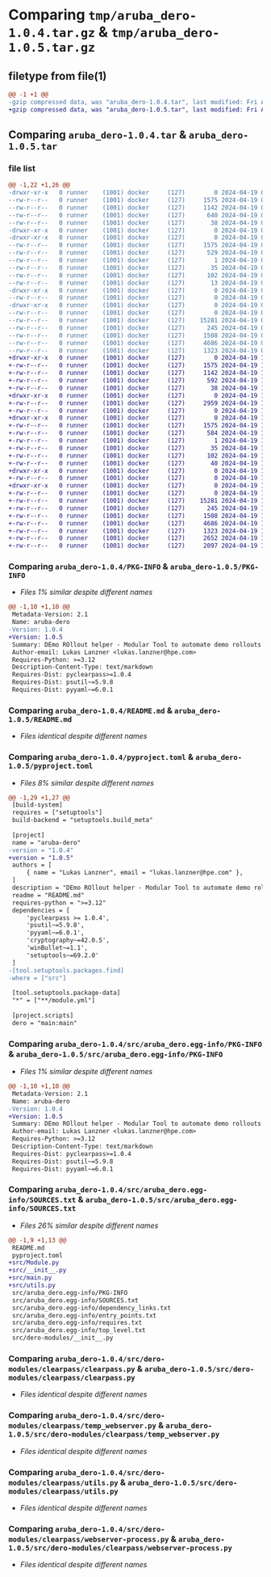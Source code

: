 # Comparing `tmp/aruba_dero-1.0.4.tar.gz` & `tmp/aruba_dero-1.0.5.tar.gz`

## filetype from file(1)

```diff
@@ -1 +1 @@
-gzip compressed data, was "aruba_dero-1.0.4.tar", last modified: Fri Apr 19 09:58:26 2024, max compression
+gzip compressed data, was "aruba_dero-1.0.5.tar", last modified: Fri Apr 19 10:07:41 2024, max compression
```

## Comparing `aruba_dero-1.0.4.tar` & `aruba_dero-1.0.5.tar`

### file list

```diff
@@ -1,22 +1,26 @@
-drwxr-xr-x   0 runner    (1001) docker     (127)        0 2024-04-19 09:58:26.953267 aruba_dero-1.0.4/
--rw-r--r--   0 runner    (1001) docker     (127)     1575 2024-04-19 09:58:26.953267 aruba_dero-1.0.4/PKG-INFO
--rw-r--r--   0 runner    (1001) docker     (127)     1142 2024-04-19 09:58:23.000000 aruba_dero-1.0.4/README.md
--rw-r--r--   0 runner    (1001) docker     (127)      640 2024-04-19 09:58:23.000000 aruba_dero-1.0.4/pyproject.toml
--rw-r--r--   0 runner    (1001) docker     (127)       38 2024-04-19 09:58:26.953267 aruba_dero-1.0.4/setup.cfg
-drwxr-xr-x   0 runner    (1001) docker     (127)        0 2024-04-19 09:58:26.949267 aruba_dero-1.0.4/src/
-drwxr-xr-x   0 runner    (1001) docker     (127)        0 2024-04-19 09:58:26.953267 aruba_dero-1.0.4/src/aruba_dero.egg-info/
--rw-r--r--   0 runner    (1001) docker     (127)     1575 2024-04-19 09:58:26.000000 aruba_dero-1.0.4/src/aruba_dero.egg-info/PKG-INFO
--rw-r--r--   0 runner    (1001) docker     (127)      529 2024-04-19 09:58:26.000000 aruba_dero-1.0.4/src/aruba_dero.egg-info/SOURCES.txt
--rw-r--r--   0 runner    (1001) docker     (127)        1 2024-04-19 09:58:26.000000 aruba_dero-1.0.4/src/aruba_dero.egg-info/dependency_links.txt
--rw-r--r--   0 runner    (1001) docker     (127)       35 2024-04-19 09:58:26.000000 aruba_dero-1.0.4/src/aruba_dero.egg-info/entry_points.txt
--rw-r--r--   0 runner    (1001) docker     (127)      102 2024-04-19 09:58:26.000000 aruba_dero-1.0.4/src/aruba_dero.egg-info/requires.txt
--rw-r--r--   0 runner    (1001) docker     (127)       13 2024-04-19 09:58:26.000000 aruba_dero-1.0.4/src/aruba_dero.egg-info/top_level.txt
-drwxr-xr-x   0 runner    (1001) docker     (127)        0 2024-04-19 09:58:26.953267 aruba_dero-1.0.4/src/dero-modules/
--rw-r--r--   0 runner    (1001) docker     (127)        0 2024-04-19 09:58:23.000000 aruba_dero-1.0.4/src/dero-modules/__init__.py
-drwxr-xr-x   0 runner    (1001) docker     (127)        0 2024-04-19 09:58:26.953267 aruba_dero-1.0.4/src/dero-modules/clearpass/
--rw-r--r--   0 runner    (1001) docker     (127)        0 2024-04-19 09:58:23.000000 aruba_dero-1.0.4/src/dero-modules/clearpass/__init__.py
--rw-r--r--   0 runner    (1001) docker     (127)    15281 2024-04-19 09:58:23.000000 aruba_dero-1.0.4/src/dero-modules/clearpass/clearpass.py
--rw-r--r--   0 runner    (1001) docker     (127)      245 2024-04-19 09:58:23.000000 aruba_dero-1.0.4/src/dero-modules/clearpass/module.yml
--rw-r--r--   0 runner    (1001) docker     (127)     1508 2024-04-19 09:58:23.000000 aruba_dero-1.0.4/src/dero-modules/clearpass/temp_webserver.py
--rw-r--r--   0 runner    (1001) docker     (127)     4686 2024-04-19 09:58:23.000000 aruba_dero-1.0.4/src/dero-modules/clearpass/utils.py
--rw-r--r--   0 runner    (1001) docker     (127)     1323 2024-04-19 09:58:23.000000 aruba_dero-1.0.4/src/dero-modules/clearpass/webserver-process.py
+drwxr-xr-x   0 runner    (1001) docker     (127)        0 2024-04-19 10:07:41.235001 aruba_dero-1.0.5/
+-rw-r--r--   0 runner    (1001) docker     (127)     1575 2024-04-19 10:07:41.231001 aruba_dero-1.0.5/PKG-INFO
+-rw-r--r--   0 runner    (1001) docker     (127)     1142 2024-04-19 10:07:34.000000 aruba_dero-1.0.5/README.md
+-rw-r--r--   0 runner    (1001) docker     (127)      592 2024-04-19 10:07:34.000000 aruba_dero-1.0.5/pyproject.toml
+-rw-r--r--   0 runner    (1001) docker     (127)       38 2024-04-19 10:07:41.235001 aruba_dero-1.0.5/setup.cfg
+drwxr-xr-x   0 runner    (1001) docker     (127)        0 2024-04-19 10:07:41.231001 aruba_dero-1.0.5/src/
+-rw-r--r--   0 runner    (1001) docker     (127)     2959 2024-04-19 10:07:34.000000 aruba_dero-1.0.5/src/Module.py
+-rw-r--r--   0 runner    (1001) docker     (127)        0 2024-04-19 10:07:34.000000 aruba_dero-1.0.5/src/__init__.py
+drwxr-xr-x   0 runner    (1001) docker     (127)        0 2024-04-19 10:07:41.231001 aruba_dero-1.0.5/src/aruba_dero.egg-info/
+-rw-r--r--   0 runner    (1001) docker     (127)     1575 2024-04-19 10:07:41.000000 aruba_dero-1.0.5/src/aruba_dero.egg-info/PKG-INFO
+-rw-r--r--   0 runner    (1001) docker     (127)      584 2024-04-19 10:07:41.000000 aruba_dero-1.0.5/src/aruba_dero.egg-info/SOURCES.txt
+-rw-r--r--   0 runner    (1001) docker     (127)        1 2024-04-19 10:07:41.000000 aruba_dero-1.0.5/src/aruba_dero.egg-info/dependency_links.txt
+-rw-r--r--   0 runner    (1001) docker     (127)       35 2024-04-19 10:07:41.000000 aruba_dero-1.0.5/src/aruba_dero.egg-info/entry_points.txt
+-rw-r--r--   0 runner    (1001) docker     (127)      102 2024-04-19 10:07:41.000000 aruba_dero-1.0.5/src/aruba_dero.egg-info/requires.txt
+-rw-r--r--   0 runner    (1001) docker     (127)       40 2024-04-19 10:07:41.000000 aruba_dero-1.0.5/src/aruba_dero.egg-info/top_level.txt
+drwxr-xr-x   0 runner    (1001) docker     (127)        0 2024-04-19 10:07:41.231001 aruba_dero-1.0.5/src/dero-modules/
+-rw-r--r--   0 runner    (1001) docker     (127)        0 2024-04-19 10:07:34.000000 aruba_dero-1.0.5/src/dero-modules/__init__.py
+drwxr-xr-x   0 runner    (1001) docker     (127)        0 2024-04-19 10:07:41.231001 aruba_dero-1.0.5/src/dero-modules/clearpass/
+-rw-r--r--   0 runner    (1001) docker     (127)        0 2024-04-19 10:07:34.000000 aruba_dero-1.0.5/src/dero-modules/clearpass/__init__.py
+-rw-r--r--   0 runner    (1001) docker     (127)    15281 2024-04-19 10:07:34.000000 aruba_dero-1.0.5/src/dero-modules/clearpass/clearpass.py
+-rw-r--r--   0 runner    (1001) docker     (127)      245 2024-04-19 10:07:34.000000 aruba_dero-1.0.5/src/dero-modules/clearpass/module.yml
+-rw-r--r--   0 runner    (1001) docker     (127)     1508 2024-04-19 10:07:34.000000 aruba_dero-1.0.5/src/dero-modules/clearpass/temp_webserver.py
+-rw-r--r--   0 runner    (1001) docker     (127)     4686 2024-04-19 10:07:34.000000 aruba_dero-1.0.5/src/dero-modules/clearpass/utils.py
+-rw-r--r--   0 runner    (1001) docker     (127)     1323 2024-04-19 10:07:34.000000 aruba_dero-1.0.5/src/dero-modules/clearpass/webserver-process.py
+-rw-r--r--   0 runner    (1001) docker     (127)     2652 2024-04-19 10:07:34.000000 aruba_dero-1.0.5/src/main.py
+-rw-r--r--   0 runner    (1001) docker     (127)     2097 2024-04-19 10:07:34.000000 aruba_dero-1.0.5/src/utils.py
```

### Comparing `aruba_dero-1.0.4/PKG-INFO` & `aruba_dero-1.0.5/PKG-INFO`

 * *Files 1% similar despite different names*

```diff
@@ -1,10 +1,10 @@
 Metadata-Version: 2.1
 Name: aruba-dero
-Version: 1.0.4
+Version: 1.0.5
 Summary: DEmo ROllout helper - Modular Tool to automate demo rollouts
 Author-email: Lukas Lanzner <lukas.lanzner@hpe.com>
 Requires-Python: >=3.12
 Description-Content-Type: text/markdown
 Requires-Dist: pyclearpass>=1.0.4
 Requires-Dist: psutil~=5.9.8
 Requires-Dist: pyyaml~=6.0.1
```

### Comparing `aruba_dero-1.0.4/README.md` & `aruba_dero-1.0.5/README.md`

 * *Files identical despite different names*

### Comparing `aruba_dero-1.0.4/pyproject.toml` & `aruba_dero-1.0.5/pyproject.toml`

 * *Files 8% similar despite different names*

```diff
@@ -1,29 +1,27 @@
 [build-system]
 requires = ["setuptools"]
 build-backend = "setuptools.build_meta"
 
 [project]
 name = "aruba-dero"
-version = "1.0.4"
+version = "1.0.5"
 authors = [
     { name = "Lukas Lanzner", email = "lukas.lanzner@hpe.com" },
 ]
 description = "DEmo ROllout helper - Modular Tool to automate demo rollouts"
 readme = "README.md"
 requires-python = ">=3.12"
 dependencies = [
     'pyclearpass >= 1.0.4',
     'psutil~=5.9.8',
     'pyyaml~=6.0.1',
     'cryptography~=42.0.5',
     'winBullet~=1.1',
     'setuptools~=69.2.0'
 ]
-[tool.setuptools.packages.find]
-where = ["src"]
 
 [tool.setuptools.package-data]
 "*" = ["**/module.yml"]
 
 [project.scripts]
 dero = "main:main"
```

### Comparing `aruba_dero-1.0.4/src/aruba_dero.egg-info/PKG-INFO` & `aruba_dero-1.0.5/src/aruba_dero.egg-info/PKG-INFO`

 * *Files 1% similar despite different names*

```diff
@@ -1,10 +1,10 @@
 Metadata-Version: 2.1
 Name: aruba-dero
-Version: 1.0.4
+Version: 1.0.5
 Summary: DEmo ROllout helper - Modular Tool to automate demo rollouts
 Author-email: Lukas Lanzner <lukas.lanzner@hpe.com>
 Requires-Python: >=3.12
 Description-Content-Type: text/markdown
 Requires-Dist: pyclearpass>=1.0.4
 Requires-Dist: psutil~=5.9.8
 Requires-Dist: pyyaml~=6.0.1
```

### Comparing `aruba_dero-1.0.4/src/aruba_dero.egg-info/SOURCES.txt` & `aruba_dero-1.0.5/src/aruba_dero.egg-info/SOURCES.txt`

 * *Files 26% similar despite different names*

```diff
@@ -1,9 +1,13 @@
 README.md
 pyproject.toml
+src/Module.py
+src/__init__.py
+src/main.py
+src/utils.py
 src/aruba_dero.egg-info/PKG-INFO
 src/aruba_dero.egg-info/SOURCES.txt
 src/aruba_dero.egg-info/dependency_links.txt
 src/aruba_dero.egg-info/entry_points.txt
 src/aruba_dero.egg-info/requires.txt
 src/aruba_dero.egg-info/top_level.txt
 src/dero-modules/__init__.py
```

### Comparing `aruba_dero-1.0.4/src/dero-modules/clearpass/clearpass.py` & `aruba_dero-1.0.5/src/dero-modules/clearpass/clearpass.py`

 * *Files identical despite different names*

### Comparing `aruba_dero-1.0.4/src/dero-modules/clearpass/temp_webserver.py` & `aruba_dero-1.0.5/src/dero-modules/clearpass/temp_webserver.py`

 * *Files identical despite different names*

### Comparing `aruba_dero-1.0.4/src/dero-modules/clearpass/utils.py` & `aruba_dero-1.0.5/src/dero-modules/clearpass/utils.py`

 * *Files identical despite different names*

### Comparing `aruba_dero-1.0.4/src/dero-modules/clearpass/webserver-process.py` & `aruba_dero-1.0.5/src/dero-modules/clearpass/webserver-process.py`

 * *Files identical despite different names*

